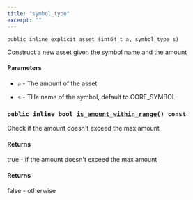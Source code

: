 ```yaml
---
title: "symbol_type"
excerpt: ""
---
```

```
public inline explicit asset (int64_t a, symbol_type s)
````
Construct a new asset given the symbol name and the amount

#### Parameters
* `a` - The amount of the asset

* `s` - THe name of the symbol, default to CORE_SYMBOL

### `public inline bool `[`is_amount_within_range`](#is_amount_within_range)`() const`

Check if the amount doesn't exceed the max amount

#### Returns
true - if the amount doesn't exceed the max amount

#### Returns
false - otherwise